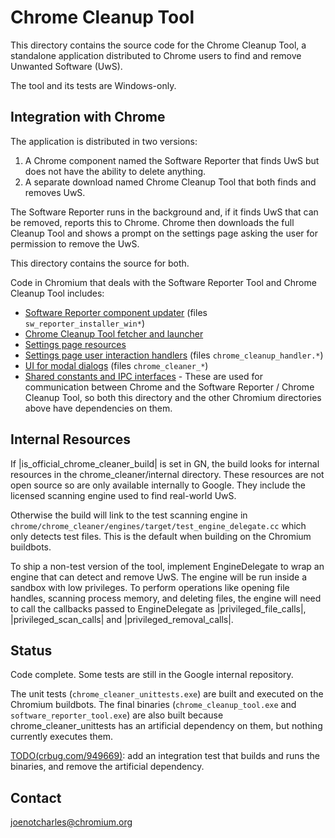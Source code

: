 # Chrome Cleanup Tool

This directory contains the source code for the Chrome Cleanup Tool, a
standalone application distributed to Chrome users to find and remove Unwanted
Software (UwS).

The tool and its tests are Windows-only.

## Integration with Chrome

The application is distributed in two versions:

1.  A Chrome component named the Software Reporter that finds UwS but does not
    have the ability to delete anything.
2.  A separate download named Chrome Cleanup Tool that both finds and removes UwS.

The Software Reporter runs in the background and, if it finds UwS that can be
removed, reports this to Chrome. Chrome then downloads the full Cleanup Tool
and shows a prompt on the settings page asking the user for permission to
remove the UwS.

This directory contains the source for both.

Code in Chromium that deals with the Software Reporter Tool and Chrome Cleanup
Tool includes:

*   [Software Reporter component updater](/chrome/browser/component_updater)
    (files `sw_reporter_installer_win*`)
*   [Chrome Cleanup Tool fetcher and launcher](/chrome/browser/safe_browsing/chrome_cleaner)
*   [Settings page resources](/chrome/browser/resources/settings/chrome_cleanup_page)
*   [Settings page user interaction handlers](/chrome/browser/ui/webui/settings)
    (files `chrome_cleanup_handler.*`)
*   [UI for modal dialogs](/chrome/browser/ui/views) (files `chrome_cleaner_*`)
*   [Shared constants and IPC interfaces](/components/chrome_cleaner/public) -
    These are used for communication between Chrome and the Software Reporter /
    Chrome Cleanup Tool, so both this directory and the other Chromium
    directories above have dependencies on them.

## Internal Resources

If |is_official_chrome_cleaner_build| is set in GN, the build looks for
internal resources in the chrome_cleaner/internal directory. These resources
are not open source so are only available internally to Google. They include
the licensed scanning engine used to find real-world UwS.

Otherwise the build will link to the test scanning engine in
`chrome/chrome_cleaner/engines/target/test_engine_delegate.cc` which only
detects test files. This is the default when building on the Chromium
buildbots.

To ship a non-test version of the tool, implement EngineDelegate to wrap an
engine that can detect and remove UwS. The engine will be run inside a sandbox
with low privileges. To perform operations like opening file handles, scanning
process memory, and deleting files, the engine will need to call the callbacks
passed to EngineDelegate as |privileged_file_calls|, |privileged_scan_calls|
and |privileged_removal_calls|.

## Status

Code complete. Some tests are still in the Google internal repository.

The unit tests (`chrome_cleaner_unittests.exe`) are built and executed on the
Chromium buildbots. The final binaries (`chrome_cleanup_tool.exe` and
`software_reporter_tool.exe`) are also built because chrome_cleaner_unittests
has an artificial dependency on them, but nothing currently executes them.

[TODO(crbug.com/949669)](https://crbug.com/949669): add an integration test
that builds and runs the binaries, and remove the artificial dependency.

## Contact

joenotcharles@chromium.org
